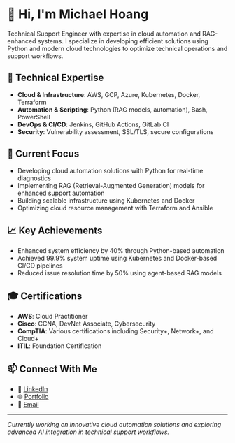 # 👋 Hi, I'm Michael Hoang

Technical Support Engineer with expertise in cloud automation and RAG-enhanced systems. I specialize in developing efficient solutions using Python and modern cloud technologies to optimize technical operations and support workflows.

## 🔧 Technical Expertise

- **Cloud & Infrastructure**: AWS, GCP, Azure, Kubernetes, Docker, Terraform
- **Automation & Scripting**: Python (RAG models, automation), Bash, PowerShell
- **DevOps & CI/CD**: Jenkins, GitHub Actions, GitLab CI
- **Security**: Vulnerability assessment, SSL/TLS, secure configurations

## 🚀 Current Focus

- Developing cloud automation solutions with Python for real-time diagnostics
- Implementing RAG (Retrieval-Augmented Generation) models for enhanced support automation
- Building scalable infrastructure using Kubernetes and Docker
- Optimizing cloud resource management with Terraform and Ansible

## 📈 Key Achievements

- Enhanced system efficiency by 40% through Python-based automation
- Achieved 99.9% system uptime using Kubernetes and Docker-based CI/CD pipelines
- Reduced issue resolution time by 50% using agent-based RAG models

## 🎓 Certifications

- **AWS**: Cloud Practitioner
- **Cisco**: CCNA, DevNet Associate, Cybersecurity
- **CompTIA**: Various certifications including Security+, Network+, and Cloud+
- **ITIL**: Foundation Certification

## 📫 Connect With Me

- 🔗 [LinkedIn](https://linkedin.com/in/mdhloc-5a4649248)
- 🌐 [Portfolio](https://mdhoanportfolio.netlify.app/)
- 📧 [Email](mailto:MDChoang92@gmail.com)

---

*Currently working on innovative cloud automation solutions and exploring advanced AI integration in technical support workflows.*

